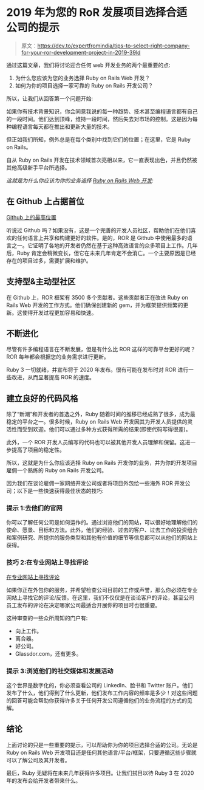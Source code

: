 # 2019 年为您的 RoR 发展项目选择合适公司的提示

> 原文：<https://dev.to/expertfromindia/tips-to-select-right-company-for-your-ror-development-project-in-2019-39ld>

通过这篇文章，我们将讨论迎合任何 web 开发业务的两个最重要的点:

1.  为什么您应该为您的业务选择 Ruby on Rails Web 开发？
2.  如何为你的项目选择一家可靠的 Ruby on Rails 开发公司？

所以，让我们从回答第一个问题开始:

如果你有技术背景知识，你会同意我说的每一种趋势、技术甚至编程语言都有自己的一段时间。他们达到顶峰，维持一段时间，然后失去对市场的控制。这是因为每种编程语言每天都在推出和更新大量的技术。

但正如我们所知，例外总是在每个类别中找到它们的位置；在这里，它是 Ruby on Rails。

自从 Ruby on Rails 开发在技术领域首次亮相以来，它一直表现出色，并且仍然被其他高级新手平台所选择。

*这就是为什么你应该为你的业务选择 [Ruby on Rails Web 开发](https://www.expertsfromindia.com/hire-ruby-on-rails-developers.htm):*

## 在 Github 上占据首位

[Github 上的最高位置](https://thepracticaldev.s3.amazonaws.com/i/wbmohw4ncn7gsbb1bi6c.jpg)

听说过 Github 吗？如果没有，这是一个完善的开发人员社区，帮助他们在他们喜欢的任何语言上共享和构建更好的软件。是的，ROR 是 Github 中使用最多的语言之一。它证明了各地的开发者仍然在基于这种高效语言的众多项目上工作。几年后，Ruby 肯定会稍微变长，但它在未来几年肯定不会消亡。一个主要原因是已经存在的项目过多，需要扩展和维护。

## 支持型&主动型社区

在 Github 上，ROR 框架有 3500 多个贡献者。这些贡献者正在改进 Ruby on Rails Web 开发的工作方式。他们确保创建新的 gem，并为框架提供频繁的更新。这使得开发过程更加容易和快速。

## 不断进化

尽管有许多编程语言在不断发展，但是有什么比 ROR 这样的可靠平台更好的呢？ROR 每年都会根据您的业务需求进行更新。

Ruby 3 一切就绪，并宣布将于 2020 年发布。很有可能在发布时对 ROR 进行一些改进，从而显著提高 ROR 的速度。

## 建立良好的代码风格

除了“新潮”和开发者的首选之外，Ruby 随着时间的推移已经成熟了很多，成为最稳定的平台之一。很多时候，Ruby on Rails Web 开发因其为开发人员提供的灵活性而受到欢迎。他们可以通过多种方式获得所需的结果(即使代码写得很差)。

此外，一个 ROR 开发人员编写的代码也可以被其他开发人员理解和保留。这进一步提高了项目的稳定性。

所以，这就是为什么你应该选择 Ruby on Rails 开发你的业务，并为你的开发项目雇佣一个熟练的 Ruby on Rails 开发公司。

因为我们在谈论雇佣一家网络开发公司或者将项目外包给一些海外 ROR 开发公司；以下是一些快速获得最佳状态的技巧:

### 提示 1:去他们的官网

你可以了解任何公司是如何运作的。通过浏览他们的网站，可以很好地理解他们的使命、愿景、目标和方法。此外，他们的经验、过去的客户、过去工作的投资组合和案例研究、所提供的服务类型和其他有价值的细节等信息都可以从他们的网站上获得。

### 技巧 2:在专业网站上寻找评论

[在专业网站上寻找评论](https://thepracticaldev.s3.amazonaws.com/i/wbjbo2imq52j2509m1w9.jpg)

如果你正在外包你的服务，并希望检查公司目前的工作或声誉，那么你必须在专业网站上寻找它的评论/反馈。在这里，我们不仅仅是在谈论客户的评论，甚至公司员工发布的评论在决定哪家公司最适合开展你的项目时也很重要。

这种审查的一些众所周知的门户有:

*   向上工作。
*   离合器。
*   好公司。
*   Glassdor.com，还有更多。

### 提示 3:浏览他们的社交媒体和发展活动

这个世界是数字化的，你必须查看公司的 LinkedIn、脸书和 Twitter 账户。他们发布了什么，他们得到了什么更新，他们发布工作内容的频率是多少！对这些问题的回答可能会帮助你获得许多关于任何开发公司遵循他们的业务流程的方式的见解。

## 结论

上面讨论的只是一些重要的提示，可以帮助你为你的项目选择合适的公司。无论是 Ruby on Rails Web 开发项目还是任何其他语言/平台/框架，只要遵循这些步骤就可以了解公司及其开发者。

最后，Ruby 无疑将在未来几年获得许多项目。让我们拭目以待 Ruby 3 在 2020 年的发布会给开发者带来什么。